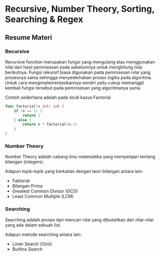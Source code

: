 # Recursive, Number Theory, Sorting, Searching & Regex

## Resume Materi

### Recursive

Recursive function merupakan fungsi yang mengulang atau menggunakan nilai dari hasil pemrosesan pada sebelumnya untuk menghitung nilai berikutnya. Fungsi rekursif biasa digunakan pada pemrosesan nilai yang prosesnya sama sehingga menyederhakan proses logika pada algoritma. Untuk cara mengimplementasikannya sendiri yaitu cukup memanggil kembali fungsi tersebut pada pemrosesan yang algoritmanya sama.

Contoh sederhana adalah pada studi kasus Factorial
```go
func factorial(n int) int {
    if (n == 1) {
        return 1
    } else {
        return n * factorial(n-1)
    }
}
```

### Number Theory

Number Theory adalah cabang ilmu matematika yang mempelajari tentang bilangan (integers).

Adapun topik-topik yang berkaitan dengan teori bilangan antara lain:
- Faktorial
- Bilangan Prima
- Greatest Common Divisor (GCD)
- Least Common Multiple (LCM)

### Searching

Searching adalah proses dari mencari nilai yang dibutuhkan dari nilai-nilai yang ada dalam sebuah list.

Adapun metode searching antara lain:
- Linier Search (O(n))
- Builtins Search
